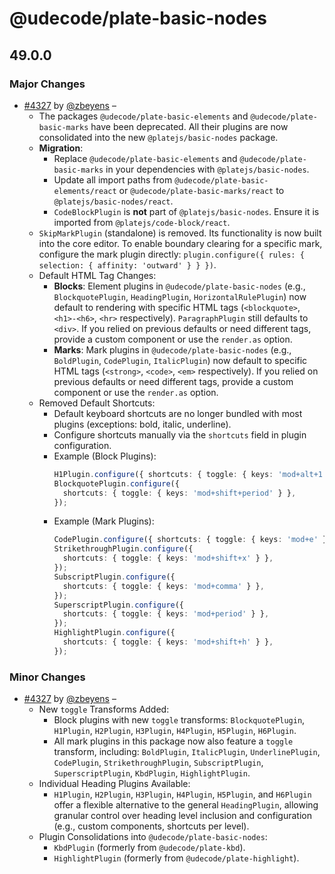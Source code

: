 # @udecode/plate-basic-nodes

## 49.0.0

### Major Changes

- [#4327](https://github.com/udecode/plate/pull/4327) by [@zbeyens](https://github.com/zbeyens) –
  - The packages `@udecode/plate-basic-elements` and `@udecode/plate-basic-marks` have been deprecated. All their plugins are now consolidated into the new `@platejs/basic-nodes` package.
  - **Migration**:
    - Replace `@udecode/plate-basic-elements` and `@udecode/plate-basic-marks` in your dependencies with `@platejs/basic-nodes`.
    - Update all import paths from `@udecode/plate-basic-elements/react` or `@udecode/plate-basic-marks/react` to `@platejs/basic-nodes/react`.
    - `CodeBlockPlugin` is **not** part of `@platejs/basic-nodes`. Ensure it is imported from `@platejs/code-block/react`.
  - `SkipMarkPlugin` (standalone) is removed. Its functionality is now built into the core editor. To enable boundary clearing for a specific mark, configure the mark plugin directly: `plugin.configure({ rules: { selection: { affinity: 'outward' } } })`.
  - Default HTML Tag Changes:
    - **Blocks**: Element plugins in `@udecode/plate-basic-nodes` (e.g., `BlockquotePlugin`, `HeadingPlugin`, `HorizontalRulePlugin`) now default to rendering with specific HTML tags (`<blockquote>`, `<h1>-<h6>`, `<hr>` respectively). `ParagraphPlugin` still defaults to `<div>`. If you relied on previous defaults or need different tags, provide a custom component or use the `render.as` option.
    - **Marks**: Mark plugins in `@udecode/plate-basic-nodes` (e.g., `BoldPlugin`, `CodePlugin`, `ItalicPlugin`) now default to specific HTML tags (`<strong>`, `<code>`, `<em>` respectively). If you relied on previous defaults or need different tags, provide a custom component or use the `render.as` option.
  - Removed Default Shortcuts:
    - Default keyboard shortcuts are no longer bundled with most plugins (exceptions: bold, italic, underline).
    - Configure shortcuts manually via the `shortcuts` field in plugin configuration.
    - Example (Block Plugins):
      ```ts
      H1Plugin.configure({ shortcuts: { toggle: { keys: 'mod+alt+1' } } });
      BlockquotePlugin.configure({
        shortcuts: { toggle: { keys: 'mod+shift+period' } },
      });
      ```
    - Example (Mark Plugins):
      ```ts
      CodePlugin.configure({ shortcuts: { toggle: { keys: 'mod+e' } } });
      StrikethroughPlugin.configure({
        shortcuts: { toggle: { keys: 'mod+shift+x' } },
      });
      SubscriptPlugin.configure({
        shortcuts: { toggle: { keys: 'mod+comma' } },
      });
      SuperscriptPlugin.configure({
        shortcuts: { toggle: { keys: 'mod+period' } },
      });
      HighlightPlugin.configure({
        shortcuts: { toggle: { keys: 'mod+shift+h' } },
      });
      ```

### Minor Changes

- [#4327](https://github.com/udecode/plate/pull/4327) by [@zbeyens](https://github.com/zbeyens) –
  - New `toggle` Transforms Added:
    - Block plugins with new `toggle` transforms: `BlockquotePlugin`, `H1Plugin`, `H2Plugin`, `H3Plugin`, `H4Plugin`, `H5Plugin`, `H6Plugin`.
    - All mark plugins in this package now also feature a `toggle` transform, including: `BoldPlugin`, `ItalicPlugin`, `UnderlinePlugin`, `CodePlugin`, `StrikethroughPlugin`, `SubscriptPlugin`, `SuperscriptPlugin`, `KbdPlugin`, `HighlightPlugin`.
  - Individual Heading Plugins Available:
    - `H1Plugin`, `H2Plugin`, `H3Plugin`, `H4Plugin`, `H5Plugin`, and `H6Plugin` offer a flexible alternative to the general `HeadingPlugin`, allowing granular control over heading level inclusion and configuration (e.g., custom components, shortcuts per level).
  - Plugin Consolidations into `@udecode/plate-basic-nodes`:
    - `KbdPlugin` (formerly from `@udecode/plate-kbd`).
    - `HighlightPlugin` (formerly from `@udecode/plate-highlight`).
